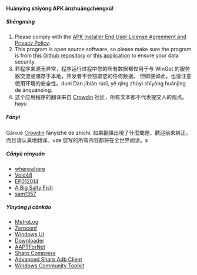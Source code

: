 #### Huānyíng shǐyòng APK ānzhuāngchéngxù!

##### Shēngmíng
1. Please comply with the [APK Installer End User License Agreement and Privacy Policy](https://github.com/Paving-Base/APK-Installer/blob/main/Privacy.md).
2. This program is open source software, so please make sure the program is from [this Github repository](https://github.com/Paving-Base/APK-Installer) or [this application](https://www.microsoft.com/store/apps/9P2JFQ43FPPG) to ensure your data security.
3. 若程序来源无异常，程序运行过程中您的所有数据都仅用于与 WinGet 的服务器交流或储存于本地，开发者不会窃取您的任何数据。 但即便如此，也请注意使用环境的安全性。duni Dàn jíbiàn rúcǐ, yě qǐng zhùyì shǐyòng huánjìng de ānquánxìng.
4. 这个应用程序的翻译来自 [Crowdin](https://crowdin.com/project/APKInstaller "Crowdin") 社区，所有文本都不代表提交人的观点。hayu

##### Fānyì
Gǎnxiè [Crowdin](https://crowdin.com/project/APKInstaller "Crowdin") fānyìzhě de zhīchí.  如果翻譯出現了什麼問題，歡迎前來糾正。  而且请认真地翻译。uze 您写的所有内容都将在全世界阅读。s

##### Cānyù rényuán
- [wherewhere](https://github.com/wherewhere)
- [Void48](https://github.com/Void48)
- [EP012014](https://github.com/EP012014)
- [A Big Salty Fish](https://github.com/bigsaltyfishes)
- [sam1357](https://github.com/sam1357)

##### Yǐnyòng jí cānkǎo
- [MetroLog](https://github.com/roubachof/MetroLog "MetroLog")
- [Zeroconf](https://github.com/novotnyllc/Zeroconf "Zeroconf")
- [Windows UI](https://github.com/microsoft/microsoft-ui-xaml "Windows UI")
- [Downloader](https://github.com/bezzad/Downloader "Downloader")
- [AAPTForNet](https://github.com/canheo136/QuickLook.Plugin.ApkViewer "AAPTForNet")
- [Sharp Compress](https://github.com/adamhathcock/sharpcompress "Sharp Compress")
- [Advanced Sharp Adb Client](https://github.com/yungd1plomat/AdvancedSharpAdbClient "Advanced Sharp Adb Client")
- [Windows Community Toolkit](https://github.com/CommunityToolkit/WindowsCommunityToolkit "Windows Community Toolkit")